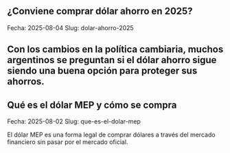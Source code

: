 ## ¿Conviene comprar dólar ahorro en 2025?
Fecha: 2025-08-04
Slug: dolar-ahorro-2025

Con los cambios en la política cambiaria, muchos argentinos se preguntan si el dólar ahorro sigue siendo una buena opción para proteger sus ahorros.
---
## Qué es el dólar MEP y cómo se compra
Fecha: 2025-08-02
Slug: que-es-el-dolar-mep

El dólar MEP es una forma legal de comprar dólares a través del mercado financiero sin pasar por el mercado oficial.

